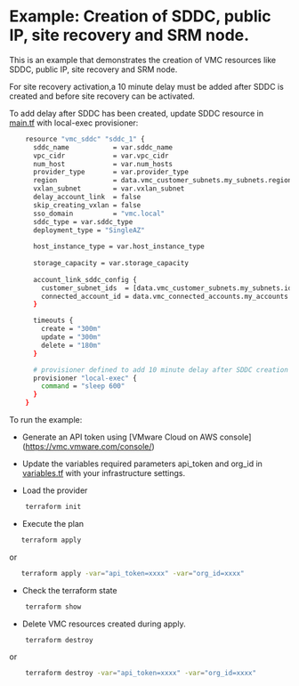 # Example: Creation of SDDC, public IP, site recovery and SRM node.

This is an example that demonstrates the creation of VMC resources like SDDC, public IP, site recovery and SRM node.

For site recovery activation,a 10 minute delay must be added after SDDC is created and before site recovery can be activated.

To add delay after SDDC has been created, update SDDC resource in [main.tf](https://github.com/terraform-providers/terraform-provider-vmc/blob/master/examples/main.tf) with local-exec provisioner:

```sh
    resource "vmc_sddc" "sddc_1" { 
      sddc_name           = var.sddc_name
      vpc_cidr            = var.vpc_cidr
      num_host            = var.num_hosts
      provider_type       = var.provider_type
      region              = data.vmc_customer_subnets.my_subnets.region
      vxlan_subnet        = var.vxlan_subnet
      delay_account_link  = false
      skip_creating_vxlan = false
      sso_domain          = "vmc.local"
      sddc_type = var.sddc_type
      deployment_type = "SingleAZ"
    
      host_instance_type = var.host_instance_type
    
      storage_capacity = var.storage_capacity
    
      account_link_sddc_config {
        customer_subnet_ids  = [data.vmc_customer_subnets.my_subnets.ids[0]]
        connected_account_id = data.vmc_connected_accounts.my_accounts.id
      }

      timeouts {
        create = "300m"
        update = "300m"
        delete = "180m"
      }

      # provisioner defined to add 10 minute delay after SDDC creation to enable site recovery activation.
      provisioner "local-exec" {
        command = "sleep 600"
      }   
    }

```

To run the example:

* Generate an API token using [VMware Cloud on AWS console] (https://vmc.vmware.com/console/)

* Update the variables required parameters api_token and org_id in [variables.tf](https://github.com/terraform-providers/terraform-provider-vmc/blob/master/examples/variables.tf) with your infrastructure settings. 
 
* Load the provider

```sh
    terraform init
```

* Execute the plan

```sh
   terraform apply
```

or

```sh
   terraform apply -var="api_token=xxxx" -var="org_id=xxxx"
```

* Check the terraform state

```sh
    terraform show
```

* Delete VMC resources created during apply.

```sh
    terraform destroy
```

or

```sh
    terraform destroy -var="api_token=xxxx" -var="org_id=xxxx"
```
